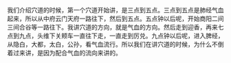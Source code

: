 
我们介绍穴道的时候，第一个穴道开始讲，是三点到五点。三点到五点是肺经气血起来，所以从中府云门天府一路往下，然后到五点。五点钟以后呢，开始商阳二间三间合谷等一路往下。我讲穴道的方向，就是气血的方向。然后走到迎香，再来七点到九点，头维下关颊车一直往下走，一直走到厉兑。九点钟以后呢，进入脾经，从隐白，大都，太白，公孙，看气血流行。所以我们在讲穴道的时候，为什么不倒着过来讲，是因为配合气血的流向来讲的。